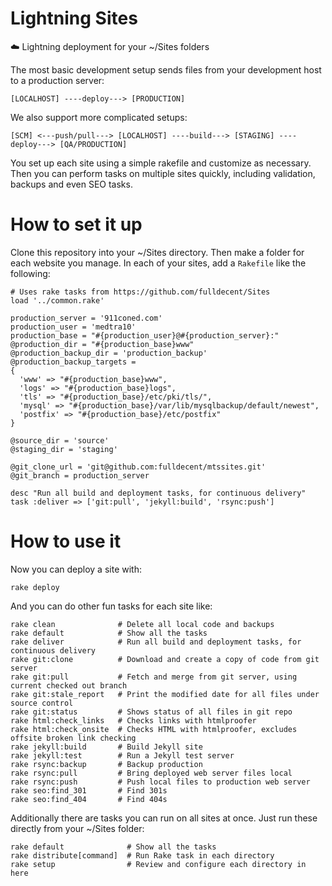 # Lightning Sites

:cloud: Lightning deployment for your ~/Sites folders

The most basic development setup sends files from your development host to a production server:

    [LOCALHOST] ----deploy---> [PRODUCTION]

We also support more complicated setups:

    [SCM] <---push/pull---> [LOCALHOST] ----build---> [STAGING] ----deploy---> [QA/PRODUCTION]

You set up each site using a simple rakefile and customize as necessary. Then you can perform tasks on multiple sites quickly, including validation, backups and even SEO tasks.


# How to set it up

Clone this repository into your ~/Sites directory. Then make a folder for each website you manage. In each of your sites, add a `Rakefile` like the following:

    # Uses rake tasks from https://github.com/fulldecent/Sites
    load '../common.rake'

    production_server = '911coned.com'
    production_user = 'medtra10'
    production_base = "#{production_user}@#{production_server}:"
    @production_dir = "#{production_base}www"
    @production_backup_dir = 'production_backup'
    @production_backup_targets =
    {
      'www' => "#{production_base}www",
      'logs' => "#{production_base}logs",
      'tls' => "#{production_base}/etc/pki/tls/",
      'mysql' => "#{production_base}/var/lib/mysqlbackup/default/newest",
      'postfix' => "#{production_base}/etc/postfix"
    }

    @source_dir = 'source'
    @staging_dir = 'staging'

    @git_clone_url = 'git@github.com:fulldecent/mtssites.git'
    @git_branch = production_server

    desc "Run all build and deployment tasks, for continuous delivery"
    task :deliver => ['git:pull', 'jekyll:build', 'rsync:push']


# How to use it

Now you can deploy a site with:

    rake deploy

And you can do other fun tasks for each site like:

    rake clean              # Delete all local code and backups
    rake default            # Show all the tasks
    rake deliver            # Run all build and deployment tasks, for continuous delivery
    rake git:clone          # Download and create a copy of code from git server
    rake git:pull           # Fetch and merge from git server, using current checked out branch
    rake git:stale_report   # Print the modified date for all files under source control
    rake git:status         # Shows status of all files in git repo
    rake html:check_links   # Checks links with htmlproofer
    rake html:check_onsite  # Checks HTML with htmlproofer, excludes offsite broken link checking
    rake jekyll:build       # Build Jekyll site
    rake jekyll:test        # Run a Jekyll test server
    rake rsync:backup       # Backup production
    rake rsync:pull         # Bring deployed web server files local
    rake rsync:push         # Push local files to production web server
    rake seo:find_301       # Find 301s
    rake seo:find_404       # Find 404s

Additionally there are tasks you can run on all sites at once. Just run these directly from your ~/Sites folder:

    rake default              # Show all the tasks
    rake distribute[command]  # Run Rake task in each directory
    rake setup                # Review and configure each directory in here
